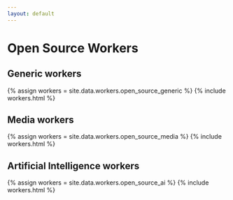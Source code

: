 ```yaml
---
layout: default
---
```


# Open Source Workers

## Generic workers
{% assign workers = site.data.workers.open_source_generic %}
{% include workers.html %}

## Media workers
{% assign workers = site.data.workers.open_source_media %}
{% include workers.html %}

## Artificial Intelligence workers
{% assign workers = site.data.workers.open_source_ai %}
{% include workers.html %}
